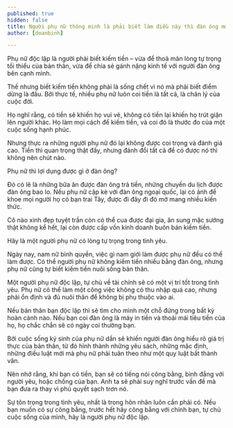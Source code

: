 ```yaml
---
published: true
hidden: false
title: Người phụ nữ thông minh là phải biết làm điều này thì đàn ông mới tôn trọng
author: [doanbinh]

---
```


Phụ nữ độc lập là người phải biết kiếm tiền – vừa để thoả mãn lòng tự trọng tối thiểu của bản thân, vừa để chia sẻ gánh nặng kinh tế với người đàn ông bên cạnh mình.

Thế nhưng biết kiếm tiền không phải là sống chết vì nó mà phải biết điểm dừng là đâu. Bởi thực tế, nhiều phụ nữ luôn coi tiền là tất cả, là chân lý của cuộc đời.

Họ nghĩ rằng, có tiền sẽ khiến họ vui vẻ, không có tiền lại khiến họ trút giận lên người khác. Họ làm mọi cách để kiếm tiền, và coi đó là thước đo của một cuộc sống hạnh phúc.

Nhưng thực ra những người phụ nữ đó lại không được coi trọng và đánh giá cao. Tiền thì quan trọng thật đấy, nhưng đánh đổi tất cả để có được nó thì không nên chút nào.

Phụ nữ thì lợi dụng được gì ở đàn ông?

Đó có lẽ là những bữa ăn được đàn ông trả tiền, những chuyến du lịch được đàn ông bao lo. Nếu phụ nữ cặp kè với đàn ông ngoại quốc, lại có ảnh để khoe mọi người họ có bạn trai Tây, được đi đây đi đó mở mang nhiều kiến thức.

Cô nào xinh đẹp tuyệt trần còn có thể cua được đại gia, ăn sung mặc sướng thật không kể hết, lại còn được cấp vốn kinh doanh buôn bán kiếm tiền.

Hãy là một người phụ nữ có lòng tự trọng trong tình yêu.

Ngày nay, nam nữ bình quyền, việc gì nam giới làm được phụ nữ đều có thể làm được. Có thể người phụ nữ không kiếm tiền nhiều bằng đàn ông, nhưng phụ nữ cũng tự biết kiếm tiền nuôi sống bản thân.

Một người phụ nữ độc lập, tự chủ về tài chính sẽ có một vị trí tốt trong tình yêu. Phụ nữ có thể làm một công việc không có thu nhập quá cao, nhưng phải ổn định và đủ nuôi thân để không bị phụ thuộc vào ai.

Nếu bản thân bạn độc lập thì sẽ tìm cho mình một chỗ đứng trong bất kỳ hoàn cảnh nào. Nếu bạn coi đàn ông là máy in tiền và thoải mái tiêu tiền của họ, họ chắc chắn sẽ có ngày coi thường bạn.

Bởi cuộc sống ký sinh của phụ nữ dần sẽ khiến người đàn ông hiểu rõ giá trị thực của bản thân, từ đó hình thành những yêu sách, những mặc định, những điều luật mới mà phụ nữ phải tuân theo như một quy luật bất thành văn.

Nên nhớ rằng, khi bạn có tiền, bạn sẽ có tiếng nói công bằng, bình đẳng với người yêu, hoặc chồng của bạn. Anh ta sẽ phải suy nghĩ trước vấn đề mà bạn đưa ra thay vì phủ quyết sạch trơn nó.

Sự tôn trọng trong tình yêu, nhất là trong hôn nhân luôn cần phải có. Nếu bạn muốn có sự công bằng, trước hết hãy công bằng với chính bạn, tự chủ cuộc sống của mình, hãy là người phụ nữ độc lập.